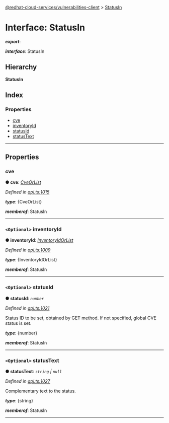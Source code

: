 [@redhat-cloud-services/vulnerabilities-client](../README.md) > [StatusIn](../interfaces/statusin.md)

# Interface: StatusIn

*__export__*: 

*__interface__*: StatusIn

## Hierarchy

**StatusIn**

## Index

### Properties

* [cve](statusin.md#cve)
* [inventoryId](statusin.md#inventoryid)
* [statusId](statusin.md#statusid)
* [statusText](statusin.md#statustext)

---

## Properties

<a id="cve"></a>

###  cve

**● cve**: *[CveOrList](cveorlist.md)*

*Defined in [api.ts:1015](https://github.com/karelhala/javascript-clients/blob/master/packages/vulnerabilities/api.ts#L1015)*

*__type__*: {CveOrList}

*__memberof__*: StatusIn

___
<a id="inventoryid"></a>

### `<Optional>` inventoryId

**● inventoryId**: *[InventoryIdOrList](inventoryidorlist.md)*

*Defined in [api.ts:1009](https://github.com/karelhala/javascript-clients/blob/master/packages/vulnerabilities/api.ts#L1009)*

*__type__*: {InventoryIdOrList}

*__memberof__*: StatusIn

___
<a id="statusid"></a>

### `<Optional>` statusId

**● statusId**: *`number`*

*Defined in [api.ts:1021](https://github.com/karelhala/javascript-clients/blob/master/packages/vulnerabilities/api.ts#L1021)*

Status ID to be set, obtained by GET method. If not specified, global CVE status is set.

*__type__*: {number}

*__memberof__*: StatusIn

___
<a id="statustext"></a>

### `<Optional>` statusText

**● statusText**: *`string` \| `null`*

*Defined in [api.ts:1027](https://github.com/karelhala/javascript-clients/blob/master/packages/vulnerabilities/api.ts#L1027)*

Complementary text to the status.

*__type__*: {string}

*__memberof__*: StatusIn

___

